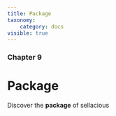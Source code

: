 ```yaml
---
title: Package
taxonomy:
    category: docs
visible: true
---
```


### Chapter 9

# Package

Discover the **package** of sellacious 